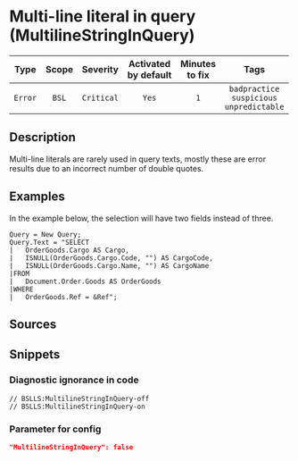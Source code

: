 # Multi-line literal in query (MultilineStringInQuery)

|   Type    |    Scope    |  Severity   |    Activated<br>by default    |    Minutes<br>to fix    |                             Tags                             |
|:--------:|:-----------------------------:|:-----------:|:------------------------------:|:-----------------------------------:|:------------------------------------------------------------:|
| `Error` |             `BSL`             | `Critical` |              `Yes`              |                 `1`                 |       `badpractice`<br>`suspicious`<br>`unpredictable`       |

<!-- Блоки выше заполняются автоматически, не трогать -->
## Description
<!-- Описание диагностики заполняется вручную. Необходимо понятным языком описать смысл и схему работу -->

Multi-line literals are rarely used in query texts, mostly these are error results due to an incorrect number of double quotes.

## Examples
<!-- В данном разделе приводятся примеры, на которые диагностика срабатывает, а также можно привести пример, как можно исправить ситуацию -->

In the example below, the selection will have two fields instead of three.

```bsl
Query = New Query;
Query.Text = "SELECT
|   OrderGoods.Cargo AS Cargo,
|   ISNULL(OrderGoods.Cargo.Code, "") AS CargoCode,
|   ISNULL(OrderGoods.Cargo.Name, "") AS CargoName
|FROM
|   Document.Order.Goods AS OrderGoods
|WHERE
|   OrderGoods.Ref = &Ref";
```

## Sources
<!-- Необходимо указывать ссылки на все источники, из которых почерпнута информация для создания диагностики -->
<!-- Примеры источников

* Источник: [Стандарт: Тексты модулей](https://its.1c.ru/db/v8std#content:456:hdoc)
* Полезная информация: [Отказ от использования модальных окон](https://its.1c.ru/db/metod8dev#content:5272:hdoc)
* Источник: [Cognitive complexity, ver. 1.4](https://www.sonarsource.com/docs/CognitiveComplexity.pdf) -->

## Snippets

<!-- Блоки ниже заполняются автоматически, не трогать -->
### Diagnostic ignorance in code

```bsl
// BSLLS:MultilineStringInQuery-off
// BSLLS:MultilineStringInQuery-on
```

### Parameter for config

```json
"MultilineStringInQuery": false
```
